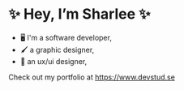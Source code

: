 # ✨ Hey, I’m Sharlee ✨

- 🖥️ I'm a software developer,
- 🖌️ a graphic designer,
- 📏 an ux/ui designer,

Check out my portfolio at https://www.devstud.se

<!---
itssharlee/itssharlee is a ✨ special ✨ repository because its `README.md` (this file) appears on your GitHub profile.
You can click the Preview link to take a look at your changes.
--->
